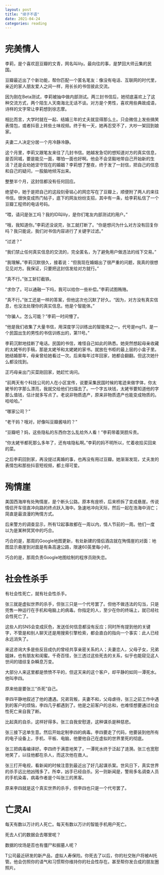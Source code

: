 ```yaml
---
layout: post
title: "续子不语"
date: 2021-04-24
categories: reading
---
```


# 完美情人

李莉，是个喜欢逛豆瓣的文青，网名叫lily。最向往的事，是梦回大师云集的民国。

豆瓣最近出了个新功能，帮你匹配一个匿名笔友：像没有电话、互联网的时代里，亲近的家人朋友爱人之间一样，用长长的书信彼此交流。

因为刚在Beta测试，李莉被抽中做内部测试。两三封书信后，她彻底喜欢上了这种交流方式，两个陌生人天南海北无话不谈。对方是个男性，喜欢用些典故成语，诗样的文字常让李莉想到徐志摩。

相比而言，大学时就在一起、结婚三年的丈夫就显得那么土。只会微信上发些搞笑表情包，或者抖音上转些土味视频。终于有一天，她再忍受不了，大吵一架回到娘家。

夫妻二人决定分居一个月冷静冷静。

这个月里，李莉又跟笔友来往了几封书信。她越发急切的想知道对方的真实信息，是否同城，要是能见一面，哪怕一面也好啊。他会不会坚毅地带自己开始新的生活？还是会劝她坚守现在的婚姻？李莉想了整夜，终于发了一封信，把自己的信息和自己的疑问，一股脑地倾泻出来。

整整半个月，这封信都没有任何回应。

绝望中，她于是把自己的这段刻骨铭心的网恋写在了豆瓣上，顺便附了两人的来往书信。很快变成热门帖子，底下的网友纷纷支招，其中有一条，给李莉私信了一个豆瓣工程师的电话号码。

“喂，请问是张工吗？我的ID叫lily，是你们笔友内部测试的用户。”

“哦，我知道你。”李莉还没说完，张工就打断了。“你是想问为什么对方没有回复你吗？我只能说，我们对书信内容进行了关键字过滤。”

“过滤？”

“我们禁止任何真实信息的交流的，完全匿名，为了避免用户做违法的线下交易。”

“我理解。”李莉沉默很久，接着说：“但我现在婚姻出了很严重的问题，我真的很想见见对方。我保证，只要把这封信发给对方就行。”

“真不行。”张工斩钉截铁。

“求你了。可以通融一下吗，我可以给你一些补偿。”李莉试图贿赂。

“真不行。”张工还是一样的答案，但他这次也沉默了好久。“因为，对方没有真实信息，也没法处理你的真实信息。他是个智能体。”

“你骗人。怎么可能？”李莉一时间懵了。

“他是我们收集了大量书信，用深度学习训练出的智能体之一。代号是mg11，是一个民国出生的男性的书信训练出的，第11号。”

李莉沉默地挂断了电话。民国的书信，难怪自己如此的熟悉。她突然想起母亲收藏的太姥爷的手稿，那是太姥爷和太姥姥的家书。就放在书柜的最上层的小盒子里。她结婚那年，母亲曾给她看过一次。后来每年过年回家，她都会翻翻。但这次她什么都没找到。

正巧母亲出门买菜刚回家，她赶忙询问。

“前两天有个科技公司的人在小区宣传，说要采集民国时候的笔迹来做字体，你太姥爷的字那么漂亮，我就交给他们扫描去了。一个字五块钱，太姥爷要知道他的字那么值钱，估计就多写点了。老说非物质遗产，原来非物质遗产也能变成物质的。哈哈哈。”

“哪家公司？”

“老干妈？哦对，好像叫豆瓣酱啥的？”

“豆瓣吧？妈，这些隐私的东西你怎么乱给外人看！”李莉带着哭腔斥责。

“你太姥爷都死那么多年了，还有啥隐私啊。”李莉的妈不明所以，忙着收拾买回来的菜。

之后李莉回到家，再没提过离婚的事，也再没有用过豆瓣。她渐渐发现，丈夫发的表情包和那些抖音短视频，都土得可爱。


# 殉情崖

美国西海岸有处殉情崖，是个断头公路。原本有座桥，后来桥拆了变成悬崖。传说情侣开车径直冲向路的终点跃入海中。急速地冲向天际，然后一起在浩海中消亡；简直是最浪漫的殉情方式。

后来警方的调查显示，所有12起事故都在一周以内，情人节前的一周。他们一度以为是某种冥冥中的巧合。

巧合的是，那周的Google地图更新，有处新建的情侣酒店就在殉情崖的对面：地图显示悬崖到对面是有条高速公路，限速60英里每小时。

巧合的是，那周负责Google地图绘制的程序员刚失恋。



# 社会性杀手

有社会性死亡，就有社会性杀手。

张三就是虚拟世界的杀手，但张三只是一个代号罢了。但他不做违法的勾当，只是兜售一种运行在手机和电脑上的病毒。你指定的人，至少在你的终端上，就已经社会性死亡了。

这些人的SNS会变成灰色，发送任何信息都没有反应；同时所有提到他的关键字，不管是和别人聊天还是用搜索引擎检索，都会直白的指向一个事实：此人已经永远消失了。

来这咨询大多是些反目成仇的曾经共享亲密关系的人；夫妻恋人，父母子女，兄弟姐妹，也有朋友和闺蜜。千奇百怪，张三透过这些死去的关系，似乎也能窥见这人世间的错综复杂瞬息万变。

大部分人来这里都是愤愤不平的，但这天来的这个客户，却平静的如同一潭死水。他叫李四。

原来他是要张三“杀死”自己。

李四平静地叙述了他的遭遇。兄弟背叛，夫妻不和，父母虐待，张三之前工作中遇到的客户的烦恼，李四几乎都遇到了。他是之前客户的总和，也难怪想要通过社会性死亡来自我了断。

比起真的自杀，这样好得多。张三自我安慰道，这种谋杀是种慈悲。

张三接下这单生意。然后开始定制李四的病毒。李四要走了代码，他要装到他所有的电子设备上，手机、平板、电脑，他要他自己在虚拟的世界里死的彻底。

张三把病毒编译好。李四终于满意地笑了，一潭死水终于泛起了涟漪。张三也宽慰地笑了，以往他都在杀人，而这次他在救人。

张三打开电视，看新闻的时候注意到最近出了好几起谋杀案。世风日下，真实世界的杀手远比他凶残多了。所幸，凶手已经自杀。另一则新闻是，警局多名调查人员的手机染毒，病毒作者是个叫张三的黑客。

原来李四就是这个真实世界的杀手，但李四也只是一个代号罢了。


# 亡灵AI

每天有数以万计的人死亡。每天有数以万计的智能手机用户死亡。

死去人们的数据会去哪里呢？

数据的坟场是否也有僵尸和掘墓人呢？

T公司最近研发的新产品，虚拟人寿保险。你死去了以后，你的社交账户将被AI托管。他会仿照你的语气和习惯帮你维持你的社会性存在。甚至帮你发合成的朋友圈照片。



